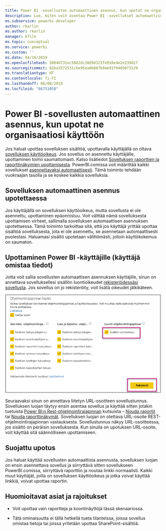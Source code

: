 ```yaml
---
title: Power BI -sovellusten automaattinen asennus, kun upotat ne organisaatiosi käyttöön
description: Lue, miten voit asentaa Power BI -sovellukset automaattisesti, kun upotat ne organisaatiosi käyttöön.
ms.subservice: powerbi-developer
author: rkarlin
ms.author: rkarlin
manager: kfile
ms.topic: conceptual
ms.service: powerbi
ms.custom: ''
ms.date: 04/16/2019
ms.openlocfilehash: 50040731ec5602dc38d9d323fe916e4e2e239d27
ms.sourcegitcommit: 81ba3572531cbe95ea0b887b94e91f94050f3129
ms.translationtype: HT
ms.contentlocale: fi-FI
ms.lasthandoff: 06/06/2019
ms.locfileid: "66751058"
---
```

# <a name="auto-install-power-bi-apps-when-embedding-for-your-organization"></a>Power BI -sovellusten automaattinen asennus, kun upotat ne organisaatiosi käyttöön

Jos haluat upottaa sovelluksen sisältöä, upottavalla käyttäjällä on oltava [sovelluksen käyttöoikeus](../service-create-distribute-apps.md). Jos sovellus on asennettu käyttäjälle, upottaminen toimii saumattomasti. Katso lisätiedot [Sovelluksen raporttien ja raporttinäkymien upottamisesta](embed-from-apps.md). PowerBI.comissa voit määrittää kaikki sovellukset [asennettavaksi automaattisesti](https://powerbi.microsoft.com/blog/automatically-install-apps/). Tämä toiminto tehdään vuokraajan tasolla ja se koskee kaikkia sovelluksia.

## <a name="auto-install-app-on-embedding"></a>Sovelluksen automaattinen asennus upotettaessa

Jos käyttäjällä on sovelluksen käyttöoikeus, mutta sovellusta ei ole asennettu, upottaminen epäonnistuu. Voit välttää nämä sovelluksesta upottamisen virheet, sallimalla sovelluksen automaattisen asennuksen upotettaessa. Tämä toiminto tarkoittaa sitä, että jos käyttäjä yrittää upottaa sisältöä sovelluksesta, jota ei ole asennettu, se asennetaan automaattisesti puolestasi. Haluamasi sisältö upotetaan välittömästi, jolloin käyttökokemus on saumaton.

## <a name="embed-for-power-bi-users-user-owns-data"></a>Upottaminen Power BI -käyttäjille (käyttäjä omistaa tiedot)

Jotta voit sallia sovellusten automaattisen asennuksen käyttäjille, sinun on annettava sovelluksellesi sisällön luontioikeudet [rekisteröidessäsi sovellusta](register-app.md#register-with-the-power-bi-application-registration-tool). Jos sovellus on jo rekisteröity, voit lisätä oikeudet jälkikäteen.

![Rekisteröity sovellus luo sisältöä](media/embed-auto-install-app/register-app-create-content.png)

Seuraavaksi sinun on annettava liitetyn URL-osoitteen sovellustunnus. Sovelluksen luojan täytyy ensin asentaa sovellus ja käyttää sitten jotakin tuetuista [Power BI:n Rest-ohjelmointirajapinnan](https://docs.microsoft.com/rest/api/power-bi/) kutsuista – [Nouda raportit](https://docs.microsoft.com/rest/api/power-bi/reports/getreports) tai [Nouda raporttinäkymät](https://docs.microsoft.com/rest/api/power-bi/dashboards/getdashboards). Sovelluksen luojan on otettava URL-osoite REST-ohjelmointirajapinnan vastauksesta. Sovellustunnus näkyy URL-osoitteessa, jos sisältö on peräisin sovelluksesta.  Kun sinulla on upotuksen URL-osoite, voit käyttää sitä säännölliseen upottamiseen.

## <a name="secure-embed"></a>Suojattu upotus

Jos haluat käyttää sovellusten automaattista asennusta, sovelluksen luojan on ensin asennettava sovellus ja siirryttävä sitten sovellukseen PowerBI.comissa, siirryttävä raporttiin ja noutaa linkki normaalisti. Kaikki muut käyttäjät, joilla on sovelluksen käyttöoikeus ja jotka voivat käyttää linkkiä, voivat upottaa raportin.

## <a name="considerations-and-limitations"></a>Huomioitavat asiat ja rajoitukset

* Voit upottaa vain raportteja ja koontinäyttöjä tässä skenaariossa.

* Tätä ominaisuutta ei tällä hetkellä tueta tilanteissa, joissa sovellus omistaa tietoja tai joissa yritetään upottaa SharePoint-sisältöä.